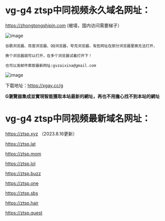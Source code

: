 # vg-g4  ztsp中同视频永久域名网址：

https://zhongtongshipin.com  (被墙，国内访问需要梯子）

![image](https://github.com/yihuagongnet/vg-g4/assets/141849781/c99ca182-fa7a-4ee9-83df-b31ecb7d82ee)

```
谷歌浏览器、百度浏览器、QQ浏览器，夸克浏览器，有些网址在部分浏览器里面无法打开，

换个浏览器就可以打开，在多个浏览器试着打开下！

也可以发邮件索取最新网址:gvzaixina@gmail.com
```
![image](https://github.com/yihuagongnet/vg-g1/assets/141849781/9e663972-a51d-442c-be92-e6270d779ed4)

下载地址：https://xgay.cc/g

**G瀏覽器集成並實現智能獲取本站最新的網址，再也不用擔心找不到本站的網址**
# vg-g4  ztsp中同视频最新域名网址：

https://ztsp.xyz （2023.8.16更新）

https://ztsp.lat

https://ztsp.mom

https://ztsp.lol

https://ztsp.buzz

https://ztsp.one

https://ztsp.sbs

https://ztsp.hair

https://ztsp.quest



